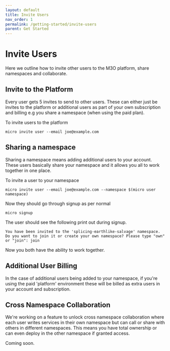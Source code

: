 ```yaml
---
layout: default
title: Invite Users
nav_order: 1
permalink: /getting-started/invite-users
parent: Get Started
---
```

# Invite Users

Here we outline how to invite other users to the M3O platform, share namespaces and collaborate.

## Invite to the Platform

Every user gets 5 invites to send to other users. These can either just be invites to the platform or 
additional users as part of your own subscription and billing e.g you share a namespace (when using 
the paid plan).

To invite users to the platform

```
micro invite user --email joe@example.com
```

## Sharing a namespace

Sharing a namespace means adding additional users to your account. These users basically share your 
namespace and it allows you all to work together in one place.

To invite a user to your namespace

```
micro invite user --email joe@example.com --namespace $(micro user namespace)
```

Now they should go through signup as per normal

```
micro signup
```

The user should see the following print out during signup.

```
You have been invited to the 'splicing-earthlike-salvage' namespace.
Do you want to join it or create your own namespace? Please type "own" or "join": join
```

Now you both have the ability to work together.

## Additional User Billing

In the case of additional users being added to your namespace, if you're using the paid 'platform' environment 
these will be billed as extra users in your account and subscription.

## Cross Namespace Collaboration

We're working on a feature to unlock cross namespace collaboration where each user writes services in 
their own namespace but can call or share with others in different namespaces. This means you have 
total ownership or can even deploy in the other namespace if granted access.

Coming soon.
